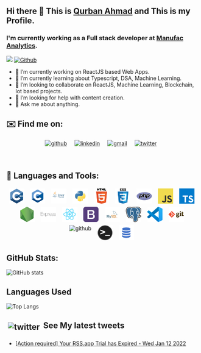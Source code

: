 ## Hi there 👋 This is [Qurban Ahmad](https://www.linkedin.com/in/qurban-ahmad-qur786) and This is my Profile.
### I'm currently working as a Full stack developer at [Manufac Analytics](https://www.linkedin.com/company/manufac-analytics).
![](https://visitor-badge.laobi.icu/badge?page_id=qur786.qur786) 
[![Github](https://img.shields.io/github/followers/qur786?label=Follow&style=social)](https://github.com/qur786)
<!--
**qur786/qur786** is a ✨ _special_ ✨ repository because its `README.md` (this file) appears on your GitHub profile.

Here are some ideas to get you started:
-->
- 🔭 I’m currently working on ReactJS based Web Apps.
- 🌱 I’m currently learning about Typescript, DSA, Machine Learning.
- 👯 I’m looking to collaborate on ReactJS, Machine Learning, Blockchain, Iot based projects.
- 🤔 I’m looking for help with content creation.
- 💬 Ask me about anything.

## ✉️ Find me on:


<p align="center">
<a href="https://github.com/qur786" target="_blank" rel="noopener noreferrer"> <img src="https://img.icons8.com/fluency/2x/github.png" alt="github" height="40" style="vertical-align:top; margin:4px"></a> &nbsp
<a href="https://www.linkedin.com/in/qurban-ahmad-qur786" target="_blank" rel="noopener noreferrer"> <img src="https://cdn-icons-png.flaticon.com/512/174/174857.png" alt="linkedin" height="40" style="vertical-align:top; margin:4px"></a> &nbsp
<a href="mailto:ahmad76qurban@gmail.com"> <img src="https://img.icons8.com/external-justicon-flat-justicon/2x/external-gmail-social-media-justicon-flat-justicon.png" alt="gmail" height="40" style="vertical-align:top; margin:4px"></a> &nbsp
<a href="https://twitter.com/qur67ban"> <img src="https://img.icons8.com/fluency/2x/twitter.png" alt="twitter" height="40" style="vertical-align:top; margin:4px"></a> &nbsp
</p>
<br />

## 🧰 Languages and Tools:
<p align="center">
<img src="https://raw.githubusercontent.com/github/explore/80688e429a7d4ef2fca1e82350fe8e3517d3494d/topics/cpp/cpp.png" alt="C++" height="40" style="vertical-align:top; margin:4px">&nbsp
<img src="https://raw.githubusercontent.com/github/explore/80688e429a7d4ef2fca1e82350fe8e3517d3494d/topics/c/c.png" alt="C" height="40" style="vertical-align:top; margin:4px">&nbsp
<img src="https://raw.githubusercontent.com/github/explore/80688e429a7d4ef2fca1e82350fe8e3517d3494d/topics/java/java.png" alt="Java" height="40" style="vertical-align:top; margin:4px">&nbsp
<img src="https://raw.githubusercontent.com/github/explore/80688e429a7d4ef2fca1e82350fe8e3517d3494d/topics/python/python.png" alt="Python" height="40" style="vertical-align:top; margin:4px">&nbsp
<img src="https://raw.githubusercontent.com/github/explore/80688e429a7d4ef2fca1e82350fe8e3517d3494d/topics/html/html.png" alt="HTML" height="40" style="vertical-align:top; margin:4px">&nbsp
<img src="https://raw.githubusercontent.com/github/explore/80688e429a7d4ef2fca1e82350fe8e3517d3494d/topics/css/css.png" alt="CSS" height="40" style="vertical-align:top; margin:4px">&nbsp
<img src="https://raw.githubusercontent.com/github/explore/80688e429a7d4ef2fca1e82350fe8e3517d3494d/topics/php/php.png" alt="PHP" height="40" style="vertical-align:top; margin:4px">&nbsp
<img src="https://raw.githubusercontent.com/github/explore/80688e429a7d4ef2fca1e82350fe8e3517d3494d/topics/javascript/javascript.png" alt="Javascript" height="40" style="vertical-align:top; margin:4px">&nbsp
<img src="https://raw.githubusercontent.com/github/explore/80688e429a7d4ef2fca1e82350fe8e3517d3494d/topics/typescript/typescript.png" alt="Typescript" height="40" style="vertical-align:top; margin:4px">&nbsp
<img src="https://raw.githubusercontent.com/github/explore/80688e429a7d4ef2fca1e82350fe8e3517d3494d/topics/nodejs/nodejs.png" alt="NodeJS" height="40" style="vertical-align:top; margin:4px">&nbsp
<img src="https://raw.githubusercontent.com/github/explore/80688e429a7d4ef2fca1e82350fe8e3517d3494d/topics/express/express.png" alt="ExpressJS" height="40" style="vertical-align:top; margin:4px">&nbsp
<img src="https://raw.githubusercontent.com/github/explore/80688e429a7d4ef2fca1e82350fe8e3517d3494d/topics/react/react.png" alt="ReactJS" height="40" style="vertical-align:top; margin:4px">&nbsp
<img src="https://raw.githubusercontent.com/github/explore/80688e429a7d4ef2fca1e82350fe8e3517d3494d/topics/bootstrap/bootstrap.png" alt="Bootstrap" height="40" style="vertical-align:top; margin:4px">&nbsp
<img src="https://raw.githubusercontent.com/github/explore/80688e429a7d4ef2fca1e82350fe8e3517d3494d/topics/mysql/mysql.png" alt="MySQL" height="40" style="vertical-align:top; margin:4px">&nbsp
<img src="https://raw.githubusercontent.com/github/explore/80688e429a7d4ef2fca1e82350fe8e3517d3494d/topics/postgresql/postgresql.png" alt="PostgreSQL" height="40" style="vertical-align:top; margin:4px">&nbsp
<img src="https://raw.githubusercontent.com/github/explore/80688e429a7d4ef2fca1e82350fe8e3517d3494d/topics/visual-studio-code/visual-studio-code.png" alt="VS Code" height="40" style="vertical-align:top; margin:4px">&nbsp
<img src="https://raw.githubusercontent.com/github/explore/80688e429a7d4ef2fca1e82350fe8e3517d3494d/topics/git/git.png" alt="Git" height="40" style="vertical-align:top; margin:4px">&nbsp
<img src="https://img.icons8.com/fluency/2x/github.png" alt="github" height="40" style="vertical-align:top; margin:4px">&nbsp
<img src="https://raw.githubusercontent.com/github/explore/80688e429a7d4ef2fca1e82350fe8e3517d3494d/topics/terminal/terminal.png" alt="Git" height="40" style="vertical-align:top; margin:4px">&nbsp
  <img src="https://raw.githubusercontent.com/github/explore/80688e429a7d4ef2fca1e82350fe8e3517d3494d/topics/sql/sql.png" alt="SQL" height="40" style="vertical-align:top; margin:4px">&nbsp
</p>

## GitHub Stats:
![GitHub stats](https://github-readme-stats.vercel.app/api?username=qur786&show_icons=true&theme=vue)
## Languages Used
![Top Langs](https://github-readme-stats.vercel.app/api/top-langs/?username=qur786&theme=vue)

## <img src="https://img.icons8.com/fluency/2x/twitter.png" alt="twitter" height="40" style="vertical-align:top; margin:4px"> See My latest tweets 
<!-- BLOG-POST-LIST:START -->
- [[Action required] Your RSS.app Trial has Expired - Wed Jan 12 2022](https://rss.app)
<!-- BLOG-POST-LIST:END -->

